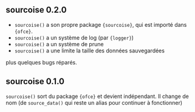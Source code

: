 ## sourcoise 0.2.0

* `sourcoise()` a son propre package `{sourcoise}`, qui est importé dans `{ofce}`.
* `sourcoise()` a un système de log (par `{logger}`)
* `sourcoise()` a un système de prune
* `sourcoise()` a une limite la taille des données sauvegardées

plus quelques bugs réparés.

## sourcoise 0.1.0

`sourcoise()` sort du package `{ofce}` et devient indépendant. Il change de nom (de `source_data()` qui reste un alias pour continuer à fonctionner)
